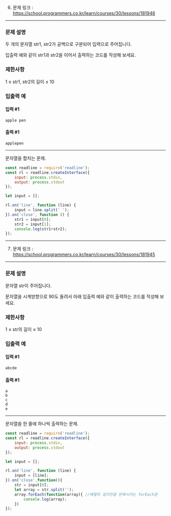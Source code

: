 6. 문제 링크 : https://school.programmers.co.kr/learn/courses/30/lessons/181946
---
### 문제 설명

두 개의 문자열 str1, str2가 공백으로 구분되어 입력으로 주어집니다.

입출력 예와 같이 str1과 str2을 이어서 출력하는 코드를 작성해 보세요.

### 제한사항

1 ≤ str1, str2의 길이 ≤ 10

### 입출력 예

#### 입력 #1
~~~
apple pen
~~~
#### 출력 #1
~~~
applepen
~~~
---

문자열을 합치는 문제.

~~~js
const readline = require('readline');
const rl = readline.createInterface({
    input: process.stdin,
    output: process.stdout
});

let input = [];

rl.on('line', function (line) {
    input = line.split(' ');
}).on('close', function () {
    str1 = input[0];
    str2 = input[1];
    console.log(str1+str2);
});
~~~
---
7. 문제 링크 : https://school.programmers.co.kr/learn/courses/30/lessons/181945
---
### 문제 설명

문자열 str이 주어집니다.

문자열을 시계방향으로 90도 돌려서 아래 입출력 예와 같이 출력하는 코드를 작성해 보세요.

### 제한사항

1 ≤ str의 길이 ≤ 10

### 입출력 예

#### 입력 #1
~~~
abcde
~~~
#### 출력 #1
~~~
a
b
c
d
e
~~~
---

문자열을 한 줄에 하나씩 출력하는 문제.

~~~js
const readline = require('readline');
const rl = readline.createInterface({
    input: process.stdin,
    output: process.stdout
});

let input = [];

rl.on('line', function (line) {
    input = [line];
}).on('close',function(){
    str = input[0];
    let array = str.split('');
    array.forEach(function(array){ //배열의 길이만큼 반복시키는 forEach문
        console.log(array);
    })
});
~~~

